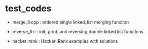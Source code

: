 # test_codes
* merge_ll.cpp : ordered single linked_list merging function 
* reverse_ll.c : init, print, and reversing double linked list functions 

* hacker_rank : Hacker_Rank examples with solutions 

